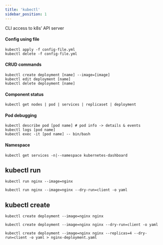 ```yaml
---
title: 'kubectl'
sidebar_position: 1
---
```


CLI access to k8s’ API server

#### Config using file
```
kubectl apply -f config-file.yml
kubectl delete -f config-file.yml
```

#### CRUD commands

```
kubectl create deployment [name] --image=[image]
kubectl edit deployment [name]
kubectl delete deployment [name]
```

#### Component status

```
kubectl get nodes | pod | services | replicaset | deployment
```

#### Pod debugging

```
kubectl describe pod [pod name] # pod info -> details & events
kubectl logs [pod name]
kubectl exec -it [pod name] -- bin/bash
```

#### Namespace

```
kubectl get services -n|--namespace kubernetes-dashboard
```

## kubectl run

```shell title="Create an NGINX Pod"
kubectl run nginx --image=nginx
```

```shell title="Generate a pod manifest YAML file"
kubectl run nginx --image=nginx --dry-run=client -o yaml
```

## kubectl create

```shell title="Create a deployment"
kubectl create deployment --image=nginx nginx
```

```shell title="Generate a deployment manifest YAML file"
kubectl create deployment --image=nginx nginx --dry-run=client -o yaml
```

```shell title="Generate a deployment manifest YAML file with 4 replicas"
kubectl create deployment --image=nginx nginx --replicas=4 --dry-run=client -o yaml > nginx-deployment.yaml
```
